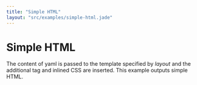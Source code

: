```yaml
---
title: "Simple HTML"
layout: "src/examples/simple-html.jade"
---
```


# Simple HTML
The content of yaml is passed to the template specified by *layout* and the additional tag and inlined CSS are inserted. This example outputs simple HTML.
